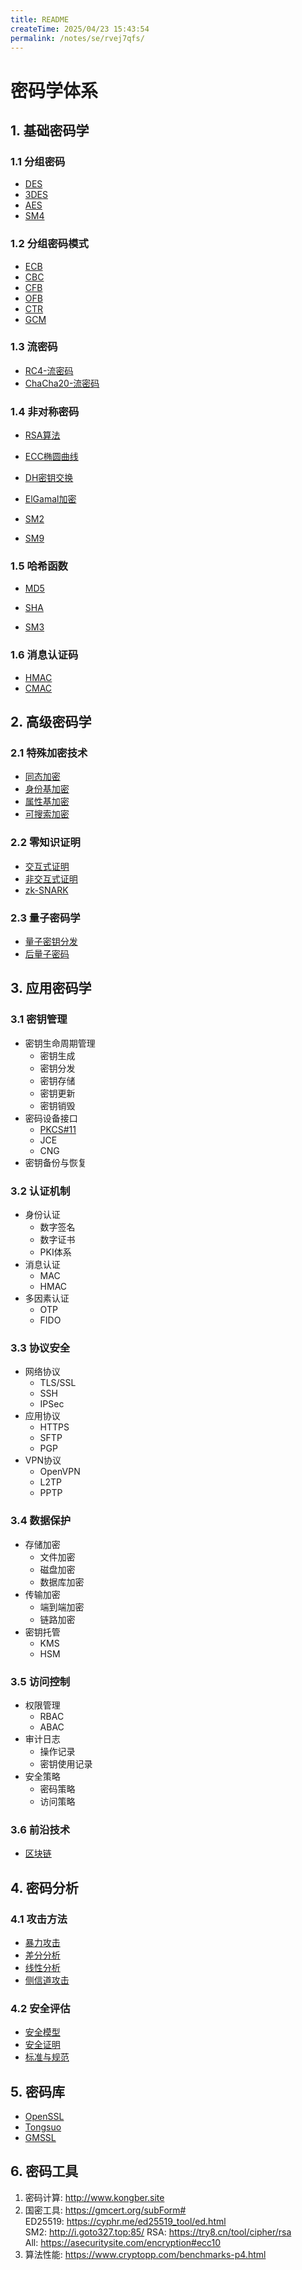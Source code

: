 ```yaml
---
title: README
createTime: 2025/04/23 15:43:54
permalink: /notes/se/rvej7qfs/
---
```

# 密码学体系

## 1. 基础密码学

### 1.1 分组密码
- [DES](./des.md)
- [3DES](./3des.md)
- [AES](./aes.md)
- [SM4](./sm4.md)

### 1.2 分组密码模式
- [ECB](./ecb.md)
- [CBC](./cbc.md)
- [CFB](./cfb.md)
- [OFB](./ofb.md)
- [CTR](./ctr.md)
- [GCM](./gcm.md)

### 1.3 流密码
- [RC4-流密码](./symmetric/rc4.md)
- [ChaCha20-流密码](./symmetric/chacha20.md)

### 1.4 非对称密码
- [RSA算法](./asymmetric/rsa.md)
- [ECC椭圆曲线](./asymmetric/ecc.md)
- [DH密钥交换](./asymmetric/dh.md)
- [ElGamal加密](./asymmetric/elgamal.md)

- [SM2](./asymmetric/sm2.md)
- [SM9](./asymmetric/sm9.md)

### 1.5 哈希函数
- [MD5](./md5.md)
- [SHA](./sha.md)

- [SM3](./sm3.md)

### 1.6 消息认证码
- [HMAC](./hmac.md)
- [CMAC](./cmac.md)

## 2. 高级密码学

### 2.1 特殊加密技术
- [同态加密](./advanced/homomorphic.md)
- [身份基加密](./advanced/ibe.md)
- [属性基加密](./advanced/abe.md)
- [可搜索加密](./advanced/searchable.md)

### 2.2 零知识证明
- [交互式证明](./zkp/interactive.md)
- [非交互式证明](./zkp/non-interactive.md)
- [zk-SNARK](./zkp/zk-snark.md)

### 2.3 量子密码学
- [量子密钥分发](./quantum/qkd.md)
- [后量子密码](./quantum/post-quantum.md)


## 3. 应用密码学

### 3.1 密钥管理
- 密钥生命周期管理
    - 密钥生成
    - 密钥分发
    - 密钥存储
    - 密钥更新
    - 密钥销毁
- 密码设备接口
    - [PKCS#11](./pkcs11.md)
    - JCE
    - CNG
- 密钥备份与恢复

### 3.2 认证机制
- 身份认证
    - 数字签名
    - 数字证书
    - PKI体系
- 消息认证
    - MAC
    - HMAC
- 多因素认证
    - OTP
    - FIDO

### 3.3 协议安全
- 网络协议
    - TLS/SSL
    - SSH
    - IPSec
- 应用协议
    - HTTPS
    - SFTP
    - PGP
- VPN协议
    - OpenVPN
    - L2TP
    - PPTP
### 3.4 数据保护
- 存储加密
    - 文件加密
    - 磁盘加密
    - 数据库加密
- 传输加密
    - 端到端加密
    - 链路加密
- 密钥托管
    - KMS
    - HSM
### 3.5 访问控制
- 权限管理
    - RBAC
    - ABAC
- 审计日志
    - 操作记录
    - 密钥使用记录
- 安全策略
    - 密码策略
    - 访问策略

### 3.6 前沿技术
- [区块链](./blockchain.md)

## 4. 密码分析

### 4.1 攻击方法
- [暴力攻击](./analysis/brute-force.md)
- [差分分析](./analysis/differential.md)
- [线性分析](./analysis/linear.md)
- [侧信道攻击](./analysis/side-channel.md)

### 4.2 安全评估
- [安全模型](./security/models.md)
- [安全证明](./security/proofs.md)
- [标准与规范](./security/standards.md)

## 5. 密码库
- [OpenSSL](./openssl.md)
- [Tongsuo](./tongsuo.md)
- [GMSSL](./gmssl.md)

## 6. 密码工具
1. 密码计算: http://www.kongber.site
2. 国密工具: https://gmcert.org/subForm#
ED25519: https://cyphr.me/ed25519_tool/ed.html
SM2: http://i.goto327.top:85/
RSA: https://try8.cn/tool/cipher/rsa
All: https://asecuritysite.com/encryption#ecc10
3. 算法性能: https://www.cryptopp.com/benchmarks-p4.html